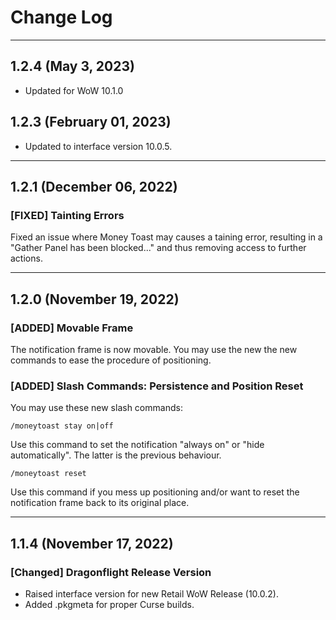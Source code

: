 # Change Log

---

## 1.2.4 (May 3, 2023)

- Updated for WoW 10.1.0

## 1.2.3 (February 01, 2023)

- Updated to interface version 10.0.5.

---

## 1.2.1 (December 06, 2022)

### [FIXED] Tainting Errors

Fixed an issue where Money Toast may causes a taining error, resulting in a
"Gather Panel has been blocked..." and thus removing access to further actions.

---

## 1.2.0 (November 19, 2022)

### [ADDED] Movable Frame

The notification frame is now movable.
You may use the new the new commands to ease the procedure of positioning.

### [ADDED] Slash Commands: Persistence and Position Reset

You may use these new slash commands:

    /moneytoast stay on|off

Use this command to set the notification "always on" or "hide automatically". The latter is the previous behaviour.

    /moneytoast reset

Use this command if you mess up positioning and/or want to reset the notification frame back to its original place.

---

## 1.1.4 (November 17, 2022)

### [Changed] Dragonflight Release Version

- Raised interface version for new Retail WoW Release (10.0.2).
- Added .pkgmeta for proper Curse builds.

